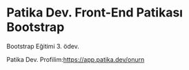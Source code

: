 # Patika Dev. Front-End Patikası Bootstrap

Bootstrap Eğitimi 3. ödev.

Patika Dev. Profilim:https://app.patika.dev/onurn

